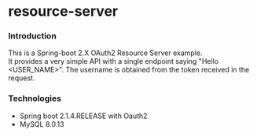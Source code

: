 # resource-server
### Introduction

This is a Spring-boot 2.X OAuth2 Resource Server example.
<br>
It provides a very simple API with a single endpoint saying "Hello <USER_NAME>". The username is obtained from the token received in the request.

### Technologies
* Spring boot 2.1.4.RELEASE with Oauth2
* MySQL 8.0.13
